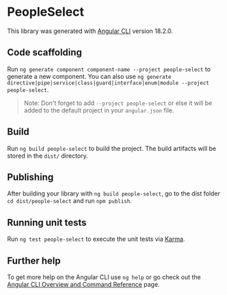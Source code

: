 # PeopleSelect

This library was generated with [Angular CLI](https://github.com/angular/angular-cli) version 18.2.0.

## Code scaffolding

Run `ng generate component component-name --project people-select` to generate a new component. You can also use `ng generate directive|pipe|service|class|guard|interface|enum|module --project people-select`.
> Note: Don't forget to add `--project people-select` or else it will be added to the default project in your `angular.json` file. 

## Build

Run `ng build people-select` to build the project. The build artifacts will be stored in the `dist/` directory.

## Publishing

After building your library with `ng build people-select`, go to the dist folder `cd dist/people-select` and run `npm publish`.

## Running unit tests

Run `ng test people-select` to execute the unit tests via [Karma](https://karma-runner.github.io).

## Further help

To get more help on the Angular CLI use `ng help` or go check out the [Angular CLI Overview and Command Reference](https://angular.dev/tools/cli) page.
